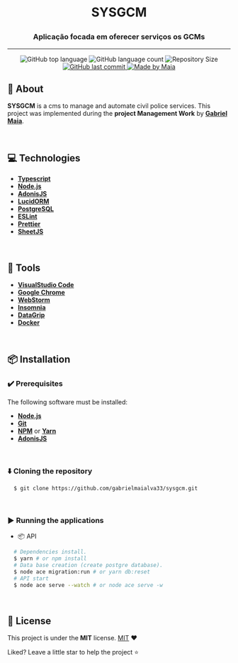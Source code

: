 # <p align = "center"> SYSGCM </p>

### <p align = "center"> Aplicação focada em oferecer serviços os GCMs </p>

---

<p align="center">
 <img src="https://img.shields.io/github/languages/top/gabrielmaialva33/sysgcm?style=for-the-badge&logo=appveyor" alt="GitHub top language" >
 <img src="https://img.shields.io/github/languages/count/gabrielmaialva33/sysgcm?style=for-the-badge&logo=appveyor" alt="GitHub language count" >
 <img alt="Repository Size" src="https://img.shields.io/github/repo-size/gabrielmaialva33/sysgcm?color=blue&style=for-the-badge"/>

 <a href="https://github.com/gabrielmaialva33/sos/commits/master">
    <img src="https://img.shields.io/github/last-commit/gabrielmaialva33/sysgcm?style=for-the-badge&logo=appveyor" alt="GitHub last commit" >
  <img src="https://img.shields.io/badge/made%20by-Maia-15c3d6?style=for-the-badge&logo=appveyor" alt="Made by Maia" >
  </a>
</p>

## :bookmark: About

**SYSGCM** is a cms to manage and automate civil police services. This project was implemented during the **project Management Work** by **[Gabriel Maia](https://github.com/gabrielmaialva33)**.

<br>

## :computer: Technologies

- **[Typescript](https://www.typescriptlang.org/)**
- **[Node.js](https://nodejs.org/)**
- **[AdonisJS](https://preview.adonisjs.com/blog/introducing-adonisjs-v5/)**
- **[LucidORM](https://github.com/adonisjs/lucid)**
- **[PostgreSQL](https://www.postgresql.org/)**
- **[ESLint](https://eslint.org/)**
- **[Prettier](https://prettier.io/)**
- **[SheetJS](https://github.com/SheetJS/sheetjs)**

<br>

## :wrench: Tools

- **[VisualStudio Code](https://code.visualstudio.com/)**
- **[Google Chrome](https://www.google.com/chrome/)**
- **[WebStorm](https://www.jetbrains.com/webstorm/)**
- **[Insomnia](https://insomnia.rest/)**
- **[DataGrip](https://www.jetbrains.com/pt-br/datagrip/)**
- **[Docker](https://www.docker.com/)**

<br>

## :package: Installation

### :heavy_check_mark: **Prerequisites**

The following software must be installed:

- **[Node.js](https://nodejs.org/en/)**
- **[Git](https://git-scm.com/)**
- **[NPM](https://www.npmjs.com/)** or **[Yarn](https://yarnpkg.com/)**
- **[AdonisJS](https://preview.adonisjs.com/blog/introducing-adonisjs-v5/)**

<br>

### :arrow_down: **Cloning the repository**

```sh
  $ git clone https://github.com/gabrielmaialva33/sysgcm.git
```

<br>

### :arrow_forward: **Running the applications**

- :package: API

```sh
  # Dependencies install.
  $ yarn # or npm install
  # Data base creation (create postgre database).
  $ node ace migration:run # or yarn db:reset
  # API start
  $ node ace serve --watch # or node ace serve -w
```

<br>

## :memo: License

This project is under the **MIT** license. [MIT](./LICENSE) ❤️

Liked? Leave a little star to help the project ⭐
